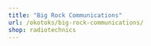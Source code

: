 ```yaml
---
title: "Big Rock Communications"
url: /okotoks/big-rock-communications/
shop: radiotechnics
---
```

